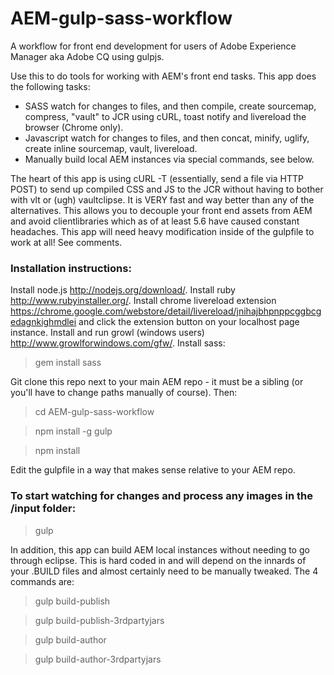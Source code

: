 AEM-gulp-sass-workflow
======================

A workflow for front end development for users of Adobe Experience Manager aka Adobe CQ using gulpjs.

Use this to do tools for working with AEM's front end tasks.  This app does the following tasks:

- SASS watch for changes to files, and then compile, create sourcemap, compress, "vault" to JCR using cURL, toast notify and livereload the browser (Chrome only).
- Javascript watch for changes to files, and then concat, minify, uglify, create inline sourcemap, vault, livereload.
- Manually build local AEM instances via special commands, see below.

The heart of this app is using cURL -T (essentially, send a file via HTTP POST) to send up compiled CSS and JS to the JCR without having to bother with vlt or (ugh) vaultclipse.  It is VERY fast and way better than any of the alternatives.  This allows you to decouple your front end assets from AEM and avoid clientlibraries which as of at least 5.6 have caused constant headaches.  This app will need heavy modification inside of the gulpfile to work at all!  See comments.

### Installation instructions: ###

Install node.js http://nodejs.org/download/.  Install ruby http://www.rubyinstaller.org/.  Install chrome livereload extension https://chrome.google.com/webstore/detail/livereload/jnihajbhpnppcggbcgedagnkighmdlei and click the extension button on your localhost page instance.  Install and run growl (windows users) http://www.growlforwindows.com/gfw/. Install sass:

> gem install sass

Git clone this repo next to your main AEM repo - it must be a sibling (or you'll have to change paths manually of course). Then:

> cd AEM-gulp-sass-workflow

> npm install -g gulp

> npm install

Edit the gulpfile in a way that makes sense relative to your AEM repo.

### To start watching for changes and process any images in the /input folder: ###

> gulp

In addition, this app can build AEM local instances without needing to go through eclipse.  This is hard coded in and will depend on the innards of your .BUILD files and almost certainly need to be manually tweaked.  The 4 commands are:

> gulp build-publish

> gulp build-publish-3rdpartyjars

> gulp build-author

> gulp build-author-3rdpartyjars

